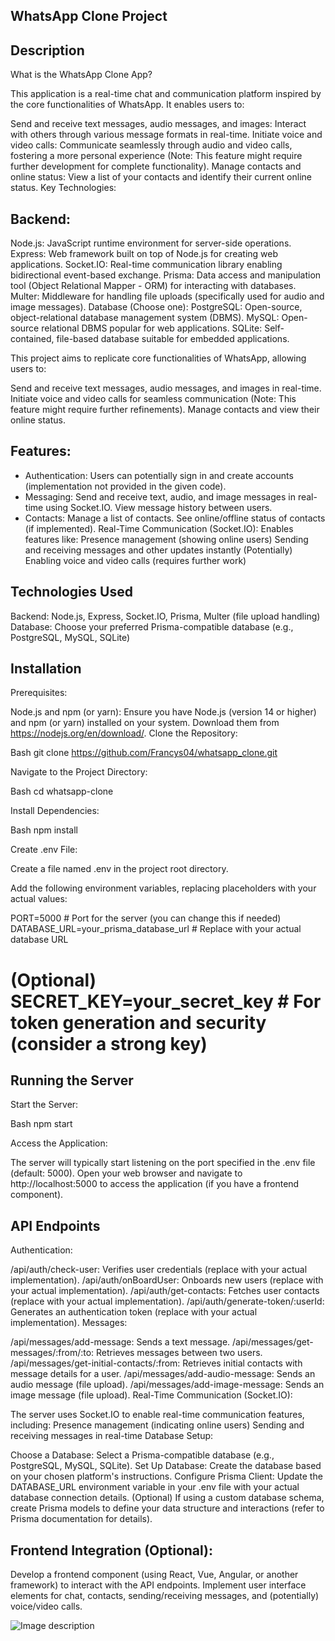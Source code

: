 ## WhatsApp Clone Project

## Description

What is the WhatsApp Clone App?

This application is a real-time chat and communication platform inspired by the core functionalities of WhatsApp. It enables users to:

Send and receive text messages, audio messages, and images: Interact with others through various message formats in real-time.
Initiate voice and video calls: Communicate seamlessly through audio and video calls, fostering a more personal experience (Note: This feature might require further development for complete functionality).
Manage contacts and online status: View a list of your contacts and identify their current online status.
Key Technologies:

## Backend:

Node.js: JavaScript runtime environment for server-side operations.
Express: Web framework built on top of Node.js for creating web applications.
Socket.IO: Real-time communication library enabling bidirectional event-based exchange.
Prisma: Data access and manipulation tool (Object Relational Mapper - ORM) for interacting with databases.
Multer: Middleware for handling file uploads (specifically used for audio and image messages).
Database (Choose one):
PostgreSQL: Open-source, object-relational database management system (DBMS).
MySQL: Open-source relational DBMS popular for web applications.
SQLite: Self-contained, file-based database suitable for embedded applications.

This project aims to replicate core functionalities of WhatsApp, allowing users to:

Send and receive text messages, audio messages, and images in real-time.
Initiate voice and video calls for seamless communication (Note: This feature might require further refinements).
Manage contacts and view their online status.

## Features:

- Authentication: Users can potentially sign in and create accounts (implementation not provided in the given code).
- Messaging:
  Send and receive text, audio, and image messages in real-time using Socket.IO.
  View message history between users.
- Contacts:
  Manage a list of contacts.
  See online/offline status of contacts (if implemented).
  Real-Time Communication (Socket.IO):
  Enables features like:
  Presence management (showing online users)
  Sending and receiving messages and other updates instantly
  (Potentially) Enabling voice and video calls (requires further work)

## Technologies Used

Backend: Node.js, Express, Socket.IO, Prisma, Multer (file upload handling)
Database: Choose your preferred Prisma-compatible database (e.g., PostgreSQL, MySQL, SQLite)

## Installation

Prerequisites:

Node.js and npm (or yarn): Ensure you have Node.js (version 14 or higher) and npm (or yarn) installed on your system. Download them from https://nodejs.org/en/download/.
Clone the Repository:

Bash
git clone https://github.com/Francys04/whatsapp_clone.git

Navigate to the Project Directory:

Bash
cd whatsapp-clone

Install Dependencies:

Bash
npm install

Create .env File:

Create a file named .env in the project root directory.

Add the following environment variables, replacing placeholders with your actual values:

PORT=5000 # Port for the server (you can change this if needed)
DATABASE_URL=your_prisma_database_url # Replace with your actual database URL

# (Optional) SECRET_KEY=your_secret_key # For token generation and security (consider a strong key)

## Running the Server

Start the Server:

Bash
npm start

Access the Application:

The server will typically start listening on the port specified in the .env file (default: 5000).
Open your web browser and navigate to http://localhost:5000 to access the application (if you have a frontend component).

## API Endpoints

Authentication:

/api/auth/check-user: Verifies user credentials (replace with your actual implementation).
/api/auth/onBoardUser: Onboards new users (replace with your actual implementation).
/api/auth/get-contacts: Fetches user contacts (replace with your actual implementation).
/api/auth/generate-token/:userId: Generates an authentication token (replace with your actual implementation).
Messages:

/api/messages/add-message: Sends a text message.
/api/messages/get-messages/:from/:to: Retrieves messages between two users.
/api/messages/get-initial-contacts/:from: Retrieves initial contacts with message details for a user.
/api/messages/add-audio-message: Sends an audio message (file upload).
/api/messages/add-image-message: Sends an image message (file upload).
Real-Time Communication (Socket.IO):

The server uses Socket.IO to enable real-time communication features, including:
Presence management (indicating online users)
Sending and receiving messages in real-time
Database Setup:

Choose a Database: Select a Prisma-compatible database (e.g., PostgreSQL, MySQL, SQLite).
Set Up Database: Create the database based on your chosen platform's instructions.
Configure Prisma Client:
Update the DATABASE_URL environment variable in your .env file with your actual database connection details.
(Optional) If using a custom database schema, create Prisma models to define your data structure and interactions (refer to Prisma documentation for details).

## Frontend Integration (Optional):

Develop a frontend component (using React, Vue, Angular, or another framework) to interact with the API endpoints.
Implement user interface elements for chat, contacts, sending/receiving messages, and (potentially) voice/video calls.

![Image description](Capture.png)
